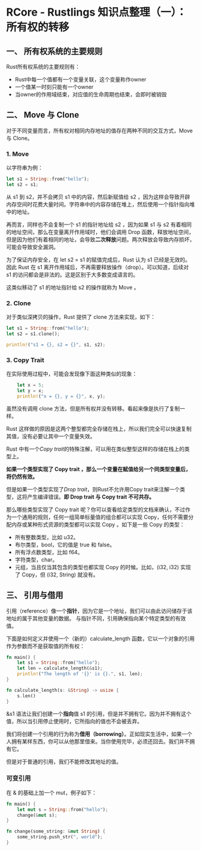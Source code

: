 # RCore - Rustlings 知识点整理（一）：所有权的转移

## 一、 所有权系统的主要规则

Rust所有权系统的主要规则有：

+ Rust中每一个值都有一个变量关联，这个变量称作owner
+ 一个值某一时刻只能有一个owner
+ 当owner的作用域结束，对应值的生命周期也结束，会即时被销毁

## 二、 Move 与 Clone

对于不同变量而言，所有权对相同内存地址的值存在两种不同的交互方式，Move 与 Clone。

### 1. Move

以字符串为例：

```rust
let s1 = String::from("hello");
let s2 = s1;
```

从 s1 到 s2，并不会拷贝 s1 中的内容，然后新赋值给 s2 ，因为这样会导致开辟内存空间时花费大量时间。字符串中的内容存储在堆上，然后使用一个指针指向堆中的地址。

再而言，同样也不会复制一个 s1 的指针地址给 s2 ，因为如果 s1 与 s2 有着相同的地址空间，那么在变量离开作用域时，他们会调用 Drop 函数，释放地址空间，但是因为他们有着相同的地址，会导致**二次释放**问题。两次释放会导致内存损坏，可能会导致安全漏洞。

为了保证内存安全，在 let s2 = s1 的赋值完成后，Rust 认为 s1 已经是无效的。因此 Rust 在 s1 离开作用域后，不再需要释放操作（drop）。可以知道，后续对 s1 的访问都会是非法的。这是区别于大多数变成语言的。

这类似移动了 s1 的地址指针给 s2 的操作就称为 Move 。

### 2. Clone

对于类似深拷贝的操作，Rust 提供了 clone 方法来实现，如下：

```rust
let s1 = String::from("hello");
let s2 = s1.clone();

println!("s1 = {}, s2 = {}", s1, s2);
```

### 3. Copy Trait

在实际使用过程中，可能会发现像下面这种类似的现象：

```rust
    let x = 5;
    let y = x;
    println!("x = {}, y = {}", x, y);
```

虽然没有调用 clone 方法，但是所有权并没有转移。看起来像是执行了复制一样。

Rust 这样做的原因是这两个整型都完全存储在栈上，所以我们完全可以快速复制其值，没有必要让其中一个变量失效。

Rust 中有一个*Copy trait*的特殊注解，可以用在类似整型这样的存储在栈上的类型上。

**如果一个类型实现了 Copy trait ，那么一个变量在赋值给另一个同类型变量后，将仍然有效。**

但是如果一个类型实现了*Drop trait*，则Rust不允许用Copy trait来注解一个类型，这将产生编译错误。**即 Drop trait 与 Copy trait 不可共存。**

那么哪些类型实现了 Copy trait 呢？你可以查看给定类型的文档来确认，不过作为一个通用的规则，任何一组简单标量值的组合都可以实现 Copy，任何不需要分配内存或某种形式资源的类型都可以实现 Copy 。如下是一些 Copy 的类型：

+ 所有整数类型，比如 u32。
+ 布尔类型，bool，它的值是 true 和 false。
+ 所有浮点数类型，比如 f64。
+ 字符类型，char。
+ 元组，当且仅当其包含的类型也都实现 Copy 的时候。比如，(i32, i32) 实现了 Copy，但 (i32, String) 就没有。

## 三、 引用与借用

引用（reference）像一个**指针**，因为它是一个地址，我们可以由此访问储存于该地址的属于其他变量的数据。 与指针不同，引用确保指向某个特定类型的有效值。

下面是如何定义并使用一个（新的）calculate_length 函数，它以一个对象的引用作为参数而不是获取值的所有权：

```rust
fn main() {
    let s1 = String::from("hello");
    let len = calculate_length(&s1);
    println!("The length of '{}' is {}.", s1, len);
}

fn calculate_length(s: &String) -> usize {
    s.len()
}
```

&s1 语法让我们创建一个**指向**值 s1 的引用，但是并不拥有它。因为并不拥有这个值，所以当引用停止使用时，它所指向的值也不会被丢弃。

我们将创建一个引用的行为称为**借用（borrowing）**。正如现实生活中，如果一个人拥有某样东西，你可以从他那里借来。当你使用完毕，必须还回去。我们并不拥有它。

但是对于普通的引用，我们不能修改其地址的值。

### 可变引用

在 & 的基础上加一个 mut，例子如下：

```rust
fn main() {
    let mut s = String::from("hello");
    change(&mut s);
}

fn change(some_string: &mut String) {
    some_string.push_str(", world");
}
```